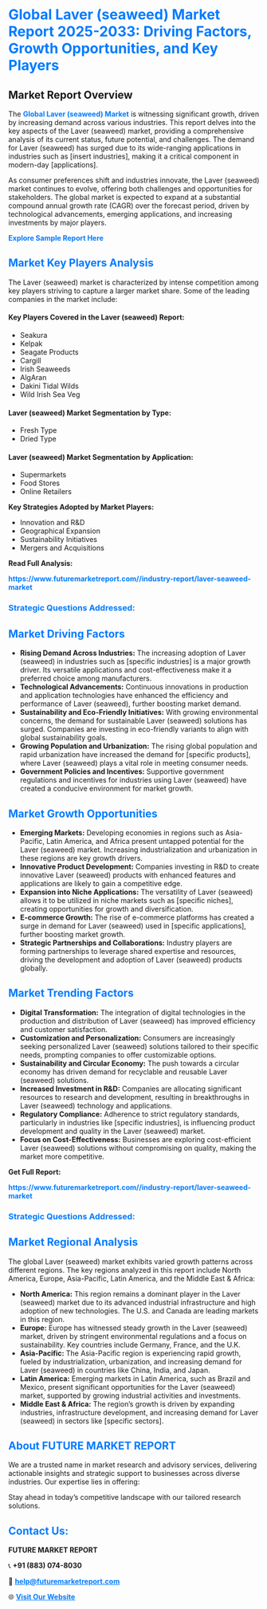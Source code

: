 <h1 style="color: #007BFF;">Global Laver (seaweed) Market Report 2025-2033: Driving Factors, Growth Opportunities, and Key Players</h1>

<section id="overview">
<h2>Market Report Overview</h2>
<p>The <a href="https://www.futuremarketreport.com//industry-report/laver-seaweed-market" style="color: #007BFF; text-decoration: none;"><strong>Global Laver (seaweed) Market</strong></a> is witnessing significant growth, driven by increasing demand across various industries. This report delves into the key aspects of the Laver (seaweed) market, providing a comprehensive analysis of its current status, future potential, and challenges. The demand for Laver (seaweed) has surged due to its wide-ranging applications in industries such as [insert industries], making it a critical component in modern-day [applications].</p>
<p>As consumer preferences shift and industries innovate, the Laver (seaweed) market continues to evolve, offering both challenges and opportunities for stakeholders. The global market is expected to expand at a substantial compound annual growth rate (CAGR) over the forecast period, driven by technological advancements, emerging applications, and increasing investments by major players.</p>
</section>

<section id="overview">
<p><a href="https://www.futuremarketreport.com//request-sample/reportId=58870" style="color: #007BFF; text-decoration: none;"><strong>Explore Sample Report Here</strong></a></p>
</section>

<section id="key-players">
<h2 style="color: #007BFF;">Market Key Players Analysis</h2>
<p>The Laver (seaweed) market is characterized by intense competition among key players striving to capture a larger market share. Some of the leading companies in the market include:</p>
<h4>Key Players Covered in the Laver (seaweed) Report:</h4>
<ul><li>Seakura</li><li>Kelpak</li><li>Seagate Products</li><li>Cargill</li><li>Irish Seaweeds</li><li>AlgAran</li><li>Dakini Tidal Wilds</li><li>Wild Irish Sea Veg</li></ul>
<h4>Laver (seaweed) Market Segmentation by Type:</h4>
<ul><li>Fresh Type</li><li>Dried Type</li></ul>

<h4>Laver (seaweed) Market Segmentation by Application:</h4>
<ul><li>Supermarkets</li><li>Food Stores</li><li>Online Retailers</li></ul>
<p><strong>Key Strategies Adopted by Market Players:</strong></p>
<ul>
<li>Innovation and R&D</li>
<li>Geographical Expansion</li>
<li>Sustainability Initiatives</li>
<li>Mergers and Acquisitions</li>
</ul>
</section>

<section>
<p><strong>Read Full Analysis: </strong></p><a href="https://www.futuremarketreport.com//industry-report/laver-seaweed-market" style="color: #007BFF; text-decoration: none;"><strong>https://www.futuremarketreport.com//industry-report/laver-seaweed-market</strong></a>
<h3 style="color: #007BFF;">Strategic Questions Addressed:</h3>
</section>

<section id="driving-factors">
<h2 style="color: #007BFF;">Market Driving Factors</h2>
<ul>
<li><strong>Rising Demand Across Industries:</strong> The increasing adoption of Laver (seaweed) in industries such as [specific industries] is a major growth driver. Its versatile applications and cost-effectiveness make it a preferred choice among manufacturers.</li>
<li><strong>Technological Advancements:</strong> Continuous innovations in production and application technologies have enhanced the efficiency and performance of Laver (seaweed), further boosting market demand.</li>
<li><strong>Sustainability and Eco-Friendly Initiatives:</strong> With growing environmental concerns, the demand for sustainable Laver (seaweed) solutions has surged. Companies are investing in eco-friendly variants to align with global sustainability goals.</li>
<li><strong>Growing Population and Urbanization:</strong> The rising global population and rapid urbanization have increased the demand for [specific products], where Laver (seaweed) plays a vital role in meeting consumer needs.</li>
<li><strong>Government Policies and Incentives:</strong> Supportive government regulations and incentives for industries using Laver (seaweed) have created a conducive environment for market growth.</li>
</ul>
</section>

<section id="growth-opportunities">
<h2 style="color: #007BFF;">Market Growth Opportunities</h2>
<ul>
<li><strong>Emerging Markets:</strong> Developing economies in regions such as Asia-Pacific, Latin America, and Africa present untapped potential for the Laver (seaweed) market. Increasing industrialization and urbanization in these regions are key growth drivers.</li>
<li><strong>Innovative Product Development:</strong> Companies investing in R&D to create innovative Laver (seaweed) products with enhanced features and applications are likely to gain a competitive edge.</li>
<li><strong>Expansion into Niche Applications:</strong> The versatility of Laver (seaweed) allows it to be utilized in niche markets such as [specific niches], creating opportunities for growth and diversification.</li>
<li><strong>E-commerce Growth:</strong> The rise of e-commerce platforms has created a surge in demand for Laver (seaweed) used in [specific applications], further boosting market growth.</li>
<li><strong>Strategic Partnerships and Collaborations:</strong> Industry players are forming partnerships to leverage shared expertise and resources, driving the development and adoption of Laver (seaweed) products globally.</li>
</ul>
</section>

<section id="trending-factors">
<h2 style="color: #007BFF;">Market Trending Factors</h2>
<ul>
<li><strong>Digital Transformation:</strong> The integration of digital technologies in the production and distribution of Laver (seaweed) has improved efficiency and customer satisfaction.</li>
<li><strong>Customization and Personalization:</strong> Consumers are increasingly seeking personalized Laver (seaweed) solutions tailored to their specific needs, prompting companies to offer customizable options.</li>
<li><strong>Sustainability and Circular Economy:</strong> The push towards a circular economy has driven demand for recyclable and reusable Laver (seaweed) solutions.</li>
<li><strong>Increased Investment in R&D:</strong> Companies are allocating significant resources to research and development, resulting in breakthroughs in Laver (seaweed) technology and applications.</li>
<li><strong>Regulatory Compliance:</strong> Adherence to strict regulatory standards, particularly in industries like [specific industries], is influencing product development and quality in the Laver (seaweed) market.</li>
<li><strong>Focus on Cost-Effectiveness:</strong> Businesses are exploring cost-efficient Laver (seaweed) solutions without compromising on quality, making the market more competitive.</li>
</ul>
</section>

<section>
<p><strong>Get Full Report: </strong></p><a href="https://www.futuremarketreport.com//industry-report/laver-seaweed-market" style="color: #007BFF; text-decoration: none;"><strong>https://www.futuremarketreport.com//industry-report/laver-seaweed-market</strong></a>
<h3 style="color: #007BFF;">Strategic Questions Addressed:</h3>
</section>


<section id="regional-analysis">
<h2 style="color: #007BFF;">Market Regional Analysis</h2>
<p>The global Laver (seaweed) market exhibits varied growth patterns across different regions. The key regions analyzed in this report include North America, Europe, Asia-Pacific, Latin America, and the Middle East & Africa:</p>
<ul>
<li><strong>North America:</strong> This region remains a dominant player in the Laver (seaweed) market due to its advanced industrial infrastructure and high adoption of new technologies. The U.S. and Canada are leading markets in this region.</li>
<li><strong>Europe:</strong> Europe has witnessed steady growth in the Laver (seaweed) market, driven by stringent environmental regulations and a focus on sustainability. Key countries include Germany, France, and the U.K.</li>
<li><strong>Asia-Pacific:</strong> The Asia-Pacific region is experiencing rapid growth, fueled by industrialization, urbanization, and increasing demand for Laver (seaweed) in countries like China, India, and Japan.</li>
<li><strong>Latin America:</strong> Emerging markets in Latin America, such as Brazil and Mexico, present significant opportunities for the Laver (seaweed) market, supported by growing industrial activities and investments.</li>
<li><strong>Middle East & Africa:</strong> The region’s growth is driven by expanding industries, infrastructure development, and increasing demand for Laver (seaweed) in sectors like [specific sectors].</li>
</ul>
</section>

<footer>
<h2 style="color: #007BFF;">About FUTURE MARKET REPORT</h2>
<p>We are a trusted name in market research and advisory services, delivering actionable insights and strategic support to businesses across diverse industries. Our expertise lies in offering:</p>

<p>Stay ahead in today’s competitive landscape with our tailored research solutions.</p>

<h2 style="color: #007BFF;">Contact Us:</h2>
<p><strong>FUTURE MARKET REPORT</strong></p>
<p>📞 <strong>+91 (883) 074-8030</strong></p>
<p>📧 <strong><a href="mailto:help@futuremarketreport.com" style="color: #007BFF;">help@futuremarketreport.com</a></strong></p>
<p>🌐 <strong><a href="https://www.futuremarketreport.com/" style="color: #007BFF;">Visit Our Website</a></strong></p>
</footer>